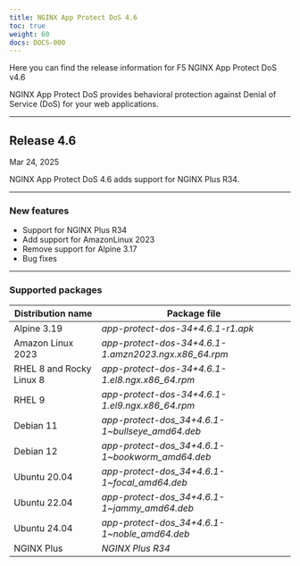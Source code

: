 ```yaml
---
title: NGINX App Protect DoS 4.6
toc: true
weight: 60
docs: DOCS-000
---
```


Here you can find the release information for F5 NGINX App Protect DoS v4.6  

NGINX App Protect DoS provides behavioral protection against Denial of Service (DoS) for your web applications.

---

## Release 4.6

Mar 24, 2025

NGINX App Protect DoS 4.6 adds support for NGINX Plus R34.

---

### New features

- Support for NGINX Plus R34
- Add support for AmazonLinux 2023
- Remove support for Alpine 3.17 
- Bug fixes

---

### Supported packages

| Distribution name        | Package file                                         |
|--------------------------|------------------------------------------------------|
| Alpine 3.19              | _app-protect-dos-34+4.6.1-r1.apk_                    |
| Amazon Linux 2023         | _app-protect-dos-34+4.6.1-1.amzn2023.ngx.x86_64.rpm_ |  
| RHEL 8 and Rocky Linux 8 | _app-protect-dos-34+4.6.1-1.el8.ngx.x86_64.rpm_      |
| RHEL 9                   | _app-protect-dos-34+4.6.1-1.el9.ngx.x86_64.rpm_      |
| Debian 11                | _app-protect-dos_34+4.6.1-1\~bullseye_amd64.deb_     |
| Debian 12                | _app-protect-dos_34+4.6.1-1\~bookworm_amd64.deb_     |
| Ubuntu 20.04             | _app-protect-dos_34+4.6.1-1\~focal_amd64.deb_        |
| Ubuntu 22.04             | _app-protect-dos_34+4.6.1-1\~jammy_amd64.deb_        |
| Ubuntu 24.04             | _app-protect-dos_34+4.6.1-1\~noble_amd64.deb_        |
| NGINX Plus               | _NGINX Plus R34_                                     |
